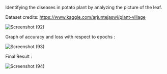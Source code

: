 Identifying the diseases in potato plant by analyzing the picture of the leaf.

Dataset credits: https://www.kaggle.com/arjuntejaswi/plant-village

![Screenshot (92)](https://user-images.githubusercontent.com/100411386/208171220-b375445f-121b-43d9-bd7d-9123ddd5a13c.png)


Graph of accuracy and loss with respect to epochs : 

![Screenshot (93)](https://user-images.githubusercontent.com/100411386/208171317-86277cfc-798a-4426-a482-e88fb608ec10.png)


Final Result :

![Screenshot (94)](https://user-images.githubusercontent.com/100411386/208171347-fff61de7-b9ad-44fc-a511-5b7f23ae5b1a.png)

